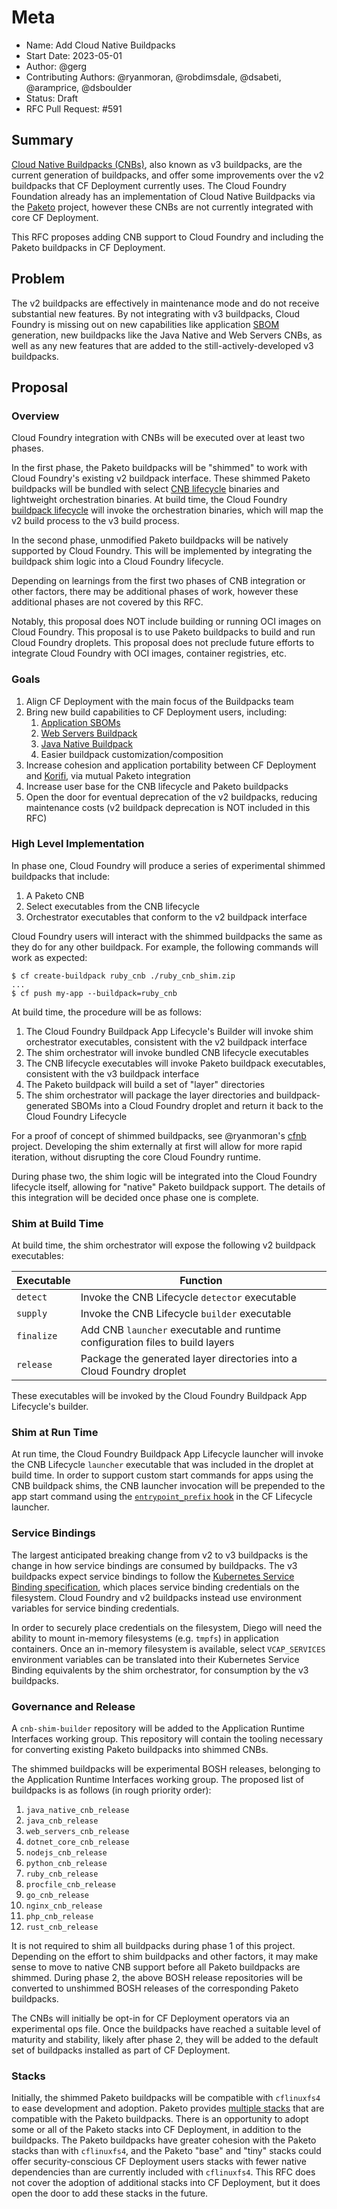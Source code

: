 # Meta
[meta]: #meta
- Name: Add Cloud Native Buildpacks
- Start Date: 2023-05-01
- Author: @gerg
- Contributing Authors: @ryanmoran, @robdimsdale, @dsabeti, @aramprice, @dsboulder
- Status: Draft
- RFC Pull Request: #591

## Summary

[Cloud Native Buildpacks (CNBs)](https://buildpacks.io/), also known as v3
buildpacks, are the current generation of buildpacks, and offer some
improvements over the v2 buildpacks that CF Deployment currently uses. The
Cloud Foundry Foundation already has an implementation of Cloud Native
Buildpacks via the [Paketo](https://paketo.io/) project, however these CNBs are
not currently integrated with core CF Deployment.

This RFC proposes adding CNB support to Cloud Foundry and including the Paketo
buildpacks in CF Deployment.

## Problem

The v2 buildpacks are effectively in maintenance mode and do not receive
substantial new features. By not integrating with v3 buildpacks, Cloud Foundry
is missing out on new capabilities like application
[SBOM](https://en.wikipedia.org/wiki/Software_supply_chain) generation, new
buildpacks like the Java Native and Web Servers CNBs, as well as any new
features that are added to the still-actively-developed v3 buildpacks.

## Proposal

### Overview

Cloud Foundry integration with CNBs will be executed over at least two phases.

In the first phase, the Paketo buildpacks will be "shimmed" to work with Cloud
Foundry's existing v2 buildpack interface. These shimmed Paketo buildpacks will
be bundled with select [CNB lifecycle](https://github.com/buildpacks/lifecycle)
binaries and lightweight orchestration binaries. At build time, the Cloud
Foundry [buildpack lifecycle](https://github.com/cloudfoundry/buildpackapplifecycle)
will invoke the orchestration binaries, which will map the v2 build process to
the v3 build process.

In the second phase, unmodified Paketo buildpacks will be natively supported by
Cloud Foundry. This will be implemented by integrating the buildpack shim logic
into a Cloud Foundry lifecycle.

Depending on learnings from the first two phases of CNB integration or other
factors, there may be additional phases of work, however these additional
phases are not covered by this RFC.

Notably, this proposal does NOT include building or running OCI images on Cloud
Foundry. This proposal is to use Paketo buildpacks to build and run Cloud
Foundry droplets. This proposal does not preclude future efforts to integrate
Cloud Foundry with OCI images, container registries, etc.

### Goals

1. Align CF Deployment with the main focus of the Buildpacks team
1. Bring new build capabilities to CF Deployment users, including:
    1. [Application SBOMs](https://paketo.io/docs/howto/sbom/)
    1. [Web Servers Buildpack](https://github.com/paketo-buildpacks/web-servers)
    1. [Java Native Buildpack](https://github.com/paketo-buildpacks/java-native-image)
    1. Easier buildpack customization/composition
1. Increase cohesion and application portability between CF Deployment and
   [Korifi](https://www.cloudfoundry.org/technology/korifi/), via mutual Paketo
   integration
1. Increase user base for the CNB lifecycle and Paketo buildpacks
1. Open the door for eventual deprecation of the v2 buildpacks, reducing
   maintenance costs (v2 buildpack deprecation is NOT included in this RFC)

### High Level Implementation

In phase one, Cloud Foundry will produce a series of experimental shimmed
buildpacks that include:
1. A Paketo CNB
1. Select executables from the CNB lifecycle
1. Orchestrator executables that conform to the v2 buildpack interface

Cloud Foundry users will interact with the shimmed buildpacks the same as they
do for any other buildpack. For example, the following commands will work as
expected:

```
$ cf create-buildpack ruby_cnb ./ruby_cnb_shim.zip
...
$ cf push my-app --buildpack=ruby_cnb
```

At build time, the procedure will be as follows:
1. The Cloud Foundry Buildpack App Lifecycle's Builder will invoke shim
   orchestrator executables, consistent with the v2 buildpack interface
1. The shim orchestrator will invoke bundled CNB lifecycle executables
1. The CNB lifecycle executables will invoke Paketo buildpack executables,
   consistent with the v3 buildpack interface
1. The Paketo buildpack will build a set of "layer" directories
1. The shim orchestrator will package the layer directories and
   buildpack-generated SBOMs into a Cloud Foundry droplet and return it back to
   the Cloud Foundry Lifecycle

For a proof of concept of shimmed buildpacks, see @ryanmoran's
[cfnb](https://github.com/ryanmoran/cfnb) project. Developing the shim
externally at first will allow for more rapid iteration, without disrupting the
core Cloud Foundry runtime.

During phase two, the shim logic will be integrated into the Cloud Foundry
lifecycle itself, allowing for "native" Paketo buildpack support. The details
of this integration will be decided once phase one is complete.

### Shim at Build Time

At build time, the shim orchestrator will expose the following v2 buildpack
executables:

| Executable | Function |
| --- | --- |
| `detect` | Invoke the CNB Lifecycle `detector` executable |
| `supply` | Invoke the CNB Lifecycle `builder` executable |
| `finalize` | Add CNB `launcher` executable and runtime configuration files to build layers |
| `release` | Package the generated layer directories into a Cloud Foundry droplet |

These executables will be invoked by the Cloud Foundry Buildpack App Lifecycle's
builder.

### Shim at Run Time

At run time, the Cloud Foundry Buildpack App Lifecycle launcher will invoke the
CNB Lifecycle `launcher` executable that was included in the droplet at build
time. In order to support custom start commands for apps using the CNB
buildpack shims, the CNB launcher invocation will be prepended to the app start
command using the [`entrypoint_prefix` hook](https://github.com/cloudfoundry/buildpackapplifecycle/commit/29feb13caeff646f35585eee865c376c818fc2ea)
in the CF Lifecycle launcher.

### Service Bindings

The largest anticipated breaking change from v2 to v3 buildpacks is the change
in how service bindings are consumed by buildpacks. The v3 buildpacks expect
service bindings to follow the [Kubernetes Service Binding specification](https://github.com/servicebinding/spec),
which places service binding credentials on the filesystem. Cloud Foundry and
v2 buildpacks instead use environment variables for service binding
credentials.

In order to securely place credentials on the filesystem, Diego will need the
ability to mount in-memory filesystems (e.g. `tmpfs`) in application
containers. Once an in-memory filesystem is available, select `VCAP_SERVICES`
environment variables can be translated into their Kubernetes Service Binding
equivalents by the shim orchestrator, for consumption by the v3 buildpacks.

### Governance and Release

A `cnb-shim-builder` repository will be added to the Application Runtime
Interfaces working group. This repository will contain the tooling necessary
for converting existing Paketo buildpacks into shimmed CNBs.

The shimmed buildpacks will be experimental BOSH releases, belonging to the
Application Runtime Interfaces working group. The proposed list of buildpacks
is as follows (in rough priority order):
1. `java_native_cnb_release`
1. `java_cnb_release`
1. `web_servers_cnb_release`
1. `dotnet_core_cnb_release`
1. `nodejs_cnb_release`
1. `python_cnb_release`
1. `ruby_cnb_release`
1. `procfile_cnb_release`
1. `go_cnb_release`
1. `nginx_cnb_release`
1. `php_cnb_release`
1. `rust_cnb_release`

It is not required to shim all buildpacks during phase 1 of this project.
Depending on the effort to shim buildpacks and other factors, it may make sense
to move to native CNB support before all Paketo buildpacks are shimmed. During
phase 2, the above BOSH release repositories will be converted to unshimmed
BOSH releases of the corresponding Paketo buildpacks.

The CNBs will initially be opt-in for CF Deployment operators via an
experimental ops file. Once the buildpacks have reached a suitable level of
maturity and stability, likely after phase 2, they will be added to the default
set of buildpacks installed as part of CF Deployment.

### Stacks

Initially, the shimmed Paketo buildpacks will be compatible with `cflinuxfs4` to
ease development and adoption. Paketo provides [multiple stacks](https://paketo.io/docs/concepts/stacks/#what-paketo-stacks-are-available)
that are compatible with the Paketo buildpacks. There is an opportunity to
adopt some or all of the Paketo stacks into CF Deployment, in addition to the
buildpacks. The Paketo buildpacks have greater cohesion with the Paketo
stacks than with `cflinuxfs4`, and the Paketo "base" and "tiny" stacks could
offer security-conscious CF Deployment users stacks with fewer native
dependencies than are currently included with `cflinuxfs4`. This RFC does not
cover the adoption of additional stacks into CF Deployment, but it does open
the door to add these stacks in the future.

